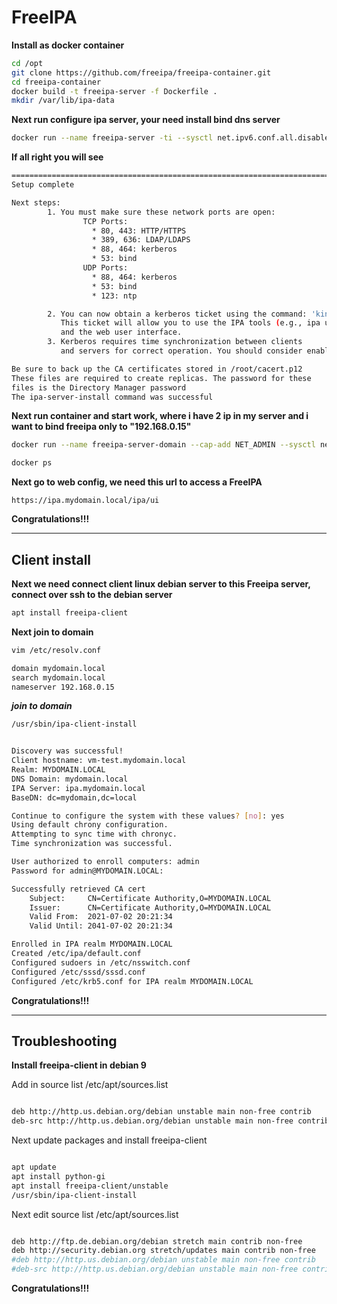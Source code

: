 # FreeIPA

**Install as docker container**

```bash
cd /opt
git clone https://github.com/freeipa/freeipa-container.git
cd freeipa-container
docker build -t freeipa-server -f Dockerfile .
mkdir /var/lib/ipa-data
```

**Next run configure ipa server, your need install bind dns server**

```bash
docker run --name freeipa-server -ti --sysctl net.ipv6.conf.all.disable_ipv6=0 -h ipa.mydomain.local --read-only -v /dev/urandom:/dev/random:ro -v /sys/fs/cgroup:/sys/fs/cgroup:ro -v /var/lib/ipa-data:/data freeipa-server ipa-server-install
```

**If all right you will see**
```bash
==============================================================================
Setup complete

Next steps:
        1. You must make sure these network ports are open:
                TCP Ports:
                  * 80, 443: HTTP/HTTPS
                  * 389, 636: LDAP/LDAPS
                  * 88, 464: kerberos
                  * 53: bind
                UDP Ports:
                  * 88, 464: kerberos
                  * 53: bind
                  * 123: ntp

        2. You can now obtain a kerberos ticket using the command: 'kinit admin'
           This ticket will allow you to use the IPA tools (e.g., ipa user-add)
           and the web user interface.
        3. Kerberos requires time synchronization between clients
           and servers for correct operation. You should consider enabling chronyd.

Be sure to back up the CA certificates stored in /root/cacert.p12
These files are required to create replicas. The password for these
files is the Directory Manager password
The ipa-server-install command was successful

```

**Next run container and start work, where i have 2 ip in my server and i want to bind freeipa only to "192.168.0.15"**
 
```bash
docker run --name freeipa-server-domain --cap-add NET_ADMIN --sysctl net.ipv6.conf.all.disable_ipv6=0 -v /dev/urandom:/dev/random:ro -v /sys/fs/cgroup:/sys/fs/cgroup:ro -v /var/lib/ipa-data:/data -h ipa.mydomain.local -p 192.168.0.15:53:53/udp -p 192.168.0.15:53:53  -p 192.168.0.15:80:80 -p 192.168.0.15:443:443 -p 192.168.0.15:389:389 -p 192.168.0.15:636:636 -p 192.168.0.15:88:88 -p 192.168.0.15:464:464   -p 192.168.0.15:88:88/udp -p 192.168.0.15:464:464/udp -p 192.168.0.15:123:123/udp -p 192.168.0.15:7389:7389   -p 192.168.0.15:9443:9443 -p 192.168.0.15:9444:9444 -p 192.168.0.15:9445:9445  -e DEBUG_NO_EXIT=1 -d freeipa-server

docker ps
```

**Next go to web config, we need this url to access a FreeIPA**
```url 
https://ipa.mydomain.local/ipa/ui
```

**Congratulations!!!**

----
**Client install**
----

**Next we need connect client linux debian server to this Freeipa server, connect over ssh to the debian server**

```bash
apt install freeipa-client
```

**Next join to domain**
```bash
vim /etc/resolv.conf

domain mydomain.local
search mydomain.local
nameserver 192.168.0.15
```

***join to domain***

```bash
/usr/sbin/ipa-client-install


Discovery was successful!
Client hostname: vm-test.mydomain.local
Realm: MYDOMAIN.LOCAL
DNS Domain: mydomain.local
IPA Server: ipa.mydomain.local
BaseDN: dc=mydomain,dc=local

Continue to configure the system with these values? [no]: yes
Using default chrony configuration.
Attempting to sync time with chronyc.
Time synchronization was successful.

User authorized to enroll computers: admin
Password for admin@MYDOMAIN.LOCAL:

Successfully retrieved CA cert
    Subject:     CN=Certificate Authority,O=MYDOMAIN.LOCAL
    Issuer:      CN=Certificate Authority,O=MYDOMAIN.LOCAL
    Valid From:  2021-07-02 20:21:34
    Valid Until: 2041-07-02 20:21:34

Enrolled in IPA realm MYDOMAIN.LOCAL
Created /etc/ipa/default.conf
Configured sudoers in /etc/nsswitch.conf
Configured /etc/sssd/sssd.conf
Configured /etc/krb5.conf for IPA realm MYDOMAIN.LOCAL
```

**Congratulations!!!**

----
**Troubleshooting**
----

**Install freeipa-client in debian 9**

Add in source list  /etc/apt/sources.list
```bash

deb http://http.us.debian.org/debian unstable main non-free contrib
deb-src http://http.us.debian.org/debian unstable main non-free contrib

```

Next update packages and install freeipa-client
```bash

apt update
apt install python-gi
apt install freeipa-client/unstable
/usr/sbin/ipa-client-install
```


Next edit source list  /etc/apt/sources.list
```bash

deb http://ftp.de.debian.org/debian stretch main contrib non-free
deb http://security.debian.org stretch/updates main contrib non-free
#deb http://http.us.debian.org/debian unstable main non-free contrib
#deb-src http://http.us.debian.org/debian unstable main non-free contrib

```


**Congratulations!!!**

